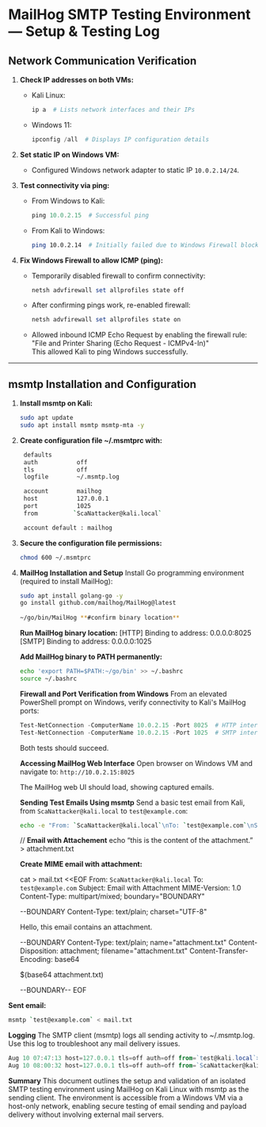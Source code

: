 # MailHog SMTP Testing Environment — Setup & Testing Log

## Network Communication Verification

1. **Check IP addresses on both VMs:**

   - Kali Linux:  
     ```bash
     ip a  # Lists network interfaces and their IPs
     ```
   - Windows 11:  
     ```powershell
     ipconfig /all  # Displays IP configuration details
     ```

2. **Set static IP on Windows VM:**

   - Configured Windows network adapter to static IP `10.0.2.14/24`.

3. **Test connectivity via ping:**

   - From Windows to Kali:  
     ```powershell
     ping 10.0.2.15  # Successful ping
     ```
   - From Kali to Windows:  
     ```bash
     ping 10.0.2.14  # Initially failed due to Windows Firewall blocking ICMP
     ```

4. **Fix Windows Firewall to allow ICMP (ping):**

   - Temporarily disabled firewall to confirm connectivity:  
     ```powershell
     netsh advfirewall set allprofiles state off
     ```
   - After confirming pings work, re-enabled firewall:  
     ```powershell
     netsh advfirewall set allprofiles state on
     ```
   - Allowed inbound ICMP Echo Request by enabling the firewall rule:  
     "File and Printer Sharing (Echo Request - ICMPv4-In)"  
     This allowed Kali to ping Windows successfully.

---

## msmtp Installation and Configuration

1. **Install msmtp on Kali:**

   ```bash
   sudo apt update
   sudo apt install msmtp msmtp-mta -y
   
2. **Create configuration file ~/.msmtprc with:**
   ```bash
    defaults
    auth           off
    tls            off
    logfile        ~/.msmtp.log

    account        mailhog
    host           127.0.0.1
    port           1025
    from          `ScaNattacker@kali.local`

    account default : mailhog
   ```
   
 3. **Secure the configuration file permissions:**
     ```bash
    chmod 600 ~/.msmtprc
     ```

 4. **MailHog Installation and Setup**
    Install Go programming environment (required to install MailHog):
     ```bash
    sudo apt install golang-go -y
    go install github.com/mailhog/MailHog@latest
   
    ~/go/bin/MailHog **#confirm binary location**
     ```
    **Run MailHog binary location:**
    [HTTP] Binding to address: 0.0.0.0:8025
    [SMTP] Binding to address: 0.0.0.0:1025

    **Add MailHog binary to PATH permanently:**
    ```bash
    echo 'export PATH=$PATH:~/go/bin' >> ~/.bashrc
    source ~/.bashrc
    ```

    **Firewall and Port Verification from Windows**
    From an elevated PowerShell prompt on Windows, verify connectivity to Kali's MailHog ports:
    ```powershell
    Test-NetConnection -ComputerName 10.0.2.15 -Port 8025  # HTTP interface
    Test-NetConnection -ComputerName 10.0.2.15 -Port 1025  # SMTP interface
    ```

    Both tests should succeed.


    **Accessing MailHog Web Interface**
    Open browser on Windows VM and navigate to:
    `http://10.0.2.15:8025`

    The MailHog web UI should load, showing captured emails.


    **Sending Test Emails Using msmtp**
    Send a basic test email from Kali, from `ScaNattacker@kali.local` to `test@example.com`:
    ```bash
    echo -e "From: `ScaNattacker@kali.local`\nTo: `test@example.com`\nSubject: Test Email\n\nThis is a simple test email." | msmtp `test@example.com`
    ```
    //
    **Email with Attachement**
    echo “this is the content of the attachment.” > attachment.txt

    **Create MIME email with attachment:**

    cat > mail.txt <<EOF
    From: `ScaNattacker@kali.local`
    To: `test@example.com`
    Subject: Email with Attachment
    MIME-Version: 1.0
    Content-Type: multipart/mixed; boundary="BOUNDARY"

    --BOUNDARY
    Content-Type: text/plain; charset="UTF-8"

    Hello, this email contains an attachment.

    --BOUNDARY
    Content-Type: text/plain; name="attachment.txt"
    Content-Disposition: attachment; filename="attachment.txt"
    Content-Transfer-Encoding: base64

    $(base64 attachment.txt)

    --BOUNDARY--
    EOF



   **Sent email:**
   ```bash
   msmtp `test@example.com` < mail.txt
   ```


   **Logging**
   The SMTP client (msmtp) logs all sending activity to ~/.msmtp.log. Use this log to troubleshoot any mail delivery issues.
   ```powershell
   Aug 10 07:47:13 host=127.0.0.1 tls=off auth=off from=`test@kali.local`>
   Aug 10 08:00:32 host=127.0.0.1 tls=off auth=off from=`ScaNattacker@kali.local`>
   ```


   **Summary**
   This document outlines the setup and validation of an isolated SMTP testing environment using MailHog on Kali Linux with msmtp as the sending client. The environment is accessible from a Windows VM via a host-only network, enabling secure testing of email sending and payload delivery without involving external mail servers.


